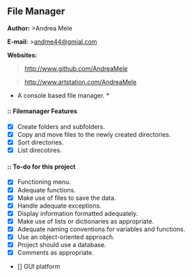## File Manager

**Author:** >Andrea Mele

**E-mail:** >andme44@gmial.com

**Websites:**
> http://www.github.com/AndreaMele

> http://www.artstation.com/AndreaMele

* A console based file manager. *

#### :: Filemanager Features
- [x] Create folders and subfolders.
- [x] Copy and move files to the newly created directories.
- [x] Sort directories.
- [x] List direcotires.

#### :: To-do for this project
- [x] Functioning menu.
- [x] Adequate functions.
- [x]  Make use of files to save the data.
- [x] Handle adequate exceptions.
- [x] Display information formatted adequately.
- [x] Make use of lists or dictionaries as appropriate.
- [x] Adequate naming conventions for variables and functions.
- [x] Use an object-oriented approach.
- [x] Project should use a database.
- [x] Comments as appropriate.
- [] GUI platform
